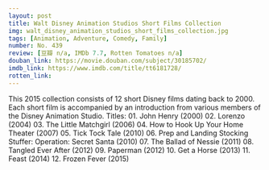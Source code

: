 ```yaml
---
layout: post 
title: Walt Disney Animation Studios Short Films Collection
img: walt_disney_animation_studios_short_films_collection.jpg
tags: [Animation, Adventure, Comedy, Family]
number: No. 439
review: [豆瓣 n/a, IMDb 7.7, Rotten Tomatoes n/a]
douban_link: https://movie.douban.com/subject/30185702/
imdb_link: https://www.imdb.com/title/tt6181728/
rotten_link: 
---
```


This 2015 collection consists of 12 short Disney films dating back to 2000. Each short film is accompanied by an introduction from various members of the Disney Animation Studio. Titles: 01. John Henry (2000) 02. Lorenzo (2004) 03. The Little Matchgirl (2006) 04. How to Hook Up Your Home Theater (2007) 05. Tick Tock Tale (2010) 06. Prep and Landing Stocking Stuffer: Operation: Secret Santa (2010) 07. The Ballad of Nessie (2011) 08. Tangled Ever After (2012) 09. Paperman (2012) 10. Get a Horse (2013) 11. Feast (2014) 12. Frozen Fever (2015)